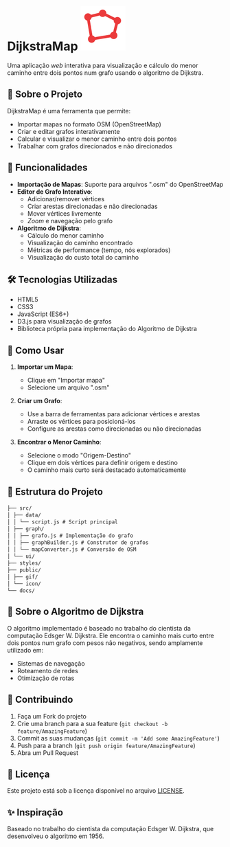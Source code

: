 # **DijkstraMap** ![DijkstraMap Logo](public/icon/app-icon.svg)

Uma aplicação _web_ interativa para visualização e cálculo do menor caminho entre dois pontos num grafo usando o algoritmo de Dijkstra.

## 📝 Sobre o Projeto

DijkstraMap é uma ferramenta que permite:
- Importar mapas no formato OSM (OpenStreetMap)
- Criar e editar grafos interativamente
- Calcular e visualizar o menor caminho entre dois pontos
- Trabalhar com grafos direcionados e não direcionados

## 🚀 Funcionalidades

- **Importação de Mapas**: Suporte para arquivos ".osm" do OpenStreetMap
- **Editor de Grafo Interativo**:
    - Adicionar/remover vértices
    - Criar arestas direcionadas e não direcionadas
    - Mover vértices livremente
    - _Zoom_ e navegação pelo grafo
- **Algoritmo de Dijkstra**:
    - Cálculo do menor caminho
    - Visualização do caminho encontrado
    - Métricas de performance (tempo, nós explorados)
    - Visualização do custo total do caminho

## 🛠️ Tecnologias Utilizadas

- HTML5
- CSS3
- JavaScript (ES6+)
- D3.js para visualização de grafos
- Biblioteca própria para implementação do Algoritmo de Dijkstra

## 🎯 Como Usar

1. **Importar um Mapa**:
    - Clique em "Importar mapa"
    - Selecione um arquivo ".osm"

2. **Criar um Grafo**:
    - Use a barra de ferramentas para adicionar vértices e arestas
    - Arraste os vértices para posicioná-los
    - Configure as arestas como direcionadas ou não direcionadas

3. **Encontrar o Menor Caminho**:
    - Selecione o modo "Origem-Destino"
    - Clique em dois vértices para definir origem e destino
    - O caminho mais curto será destacado automaticamente

## 📂 Estrutura do Projeto

```dijkstra-map/ 
├── src/ 
│ ├── data/ 
│ │ └── script.js # Script principal 
│ ├── graph/ 
│ │ ├── grafo.js # Implementação do grafo 
│ │ ├── graphBuilder.js # Construtor de grafos 
│ │ └── mapConverter.js # Conversão de OSM 
│ └── ui/ 
├── styles/ 
├── public/ 
│ ├── gif/ 
│ └── icon/ 
└── docs/
```


## 🧮 Sobre o Algoritmo de Dijkstra

O algoritmo implementado é baseado no trabalho do cientista da computação Edsger W. Dijkstra. Ele encontra o caminho mais curto entre dois pontos num grafo com pesos não negativos, sendo amplamente utilizado em:
- Sistemas de navegação
- Roteamento de redes
- Otimização de rotas

## 🤝 Contribuindo

1. Faça um Fork do projeto
2. Crie uma branch para a sua feature (`git checkout -b feature/AmazingFeature`)
3. Commit as suas mudanças (`git commit -m 'Add some AmazingFeature'`)
4. Push para a branch (`git push origin feature/AmazingFeature`)
5. Abra um Pull Request

## 📄 Licença

Este projeto está sob a licença disponível no arquivo [LICENSE](LICENSE).

## ✨ Inspiração

Baseado no trabalho do cientista da computação Edsger W. Dijkstra, que desenvolveu o algoritmo em 1956.